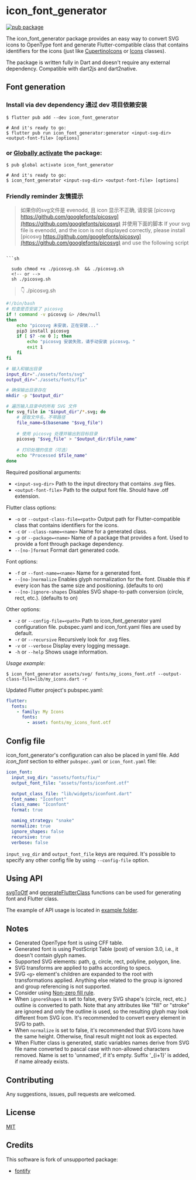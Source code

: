 # icon_font_generator

[![pub package](https://img.shields.io/pub/v/icon_font_generator.svg)](https://pub.dartlang.org/packages/icon_font_generator)

The icon_font_generator package provides an easy way to convert SVG icons to OpenType font
and generate Flutter-compatible class that contains identifiers for the icons 
(just like [CupertinoIcons][] or [Icons][] classes).

The package is written fully in Dart and doesn't require any external dependency.
Compatible with dart2js and dart2native.

[CupertinoIcons]: https://api.flutter.dev/flutter/cupertino/CupertinoIcons-class.html
[Icons]: https://api.flutter.dev/flutter/material/Icons-class.html

## Font generation

### Install via dev dependency 通过 dev 项目依赖安装

```shell
$ flutter pub add --dev icon_font_generator

# And it's ready to go:
$ flutter pub run icon_font_generator:generator <input-svg-dir> <output-font-file> [options]
```

### or [Globally activate][] the package:

[globally activate]: https://dart.dev/tools/pub/cmd/pub-global

```shell
$ pub global activate icon_font_generator

# And it's ready to go:
$ icon_font_generator <input-svg-dir> <output-font-file> [options]
```

### Friendly reminder 友情提示
>
> 如果你的svg文件是 evenodd, 且 icon 显示不正确, 请安装 [picosvg https://github.com/googlefonts/picosvg](https://github.com/googlefonts/picosvg) 并使用下面的脚本
> If your svg file is evenodd, and the icon is not displayed correctly, please install [picosvg https://github.com/googlefonts/picosvg](https://github.com/googlefonts/picosvg) and use the following script

```shell

```sh

  sudo chmod +x ./picosvg.sh  && ./picosvg.sh
  <!-- or -->
  sh ./picosvg.sh

```

> 👇 ./picosvg.sh

```sh
#!/bin/bash
# 检查是否安装了 picosvg
if ! command -v picosvg &> /dev/null
then
    echo "picosvg 未安装，正在安装..."
    pip3 install picosvg
    if [ $? -ne 0 ]; then
        echo "picosvg 安装失败，请手动安装 picosvg。"
        exit 1
    fi
fi

# 输入和输出目录
input_dir="./assets/fonts/svg"
output_dir="./assets/fonts/fix"

# 确保输出目录存在
mkdir -p "$output_dir"

# 遍历输入目录中的所有 SVG 文件
for svg_file in "$input_dir"/*.svg; do
    # 提取文件名，不带路径
    file_name=$(basename "$svg_file")
    
    # 使用 picosvg 处理并输出到目标目录
    picosvg "$svg_file" > "$output_dir/$file_name"
    
    # 打印处理的信息（可选）
    echo "Processed $file_name"
done
```

Required positional arguments:
- `<input-svg-dir>`
Path to the input directory that contains .svg files.
- `<output-font-file>`
Path to the output font file. Should have .otf extension.

Flutter class options:
- `-o` or `--output-class-file=<path>`
Output path for Flutter-compatible class that contains identifiers for the icons.
- `-c` or `--class-name=<name>`
Name for a generated class.
- `-p` or `--package=<name>`
Name of a package that provides a font. Used to provide a font through package dependency.
- `--[no-]format`
Format dart generated code.

Font options:
- `-f` or `--font-name=<name>`
Name for a generated font.
- `--[no-]normalize`
Enables glyph normalization for the font.
Disable this if every icon has the same size and positioning.
(defaults to on)
- `--[no-]ignore-shapes`
Disables SVG shape-to-path conversion (circle, rect, etc.).
(defaults to on)

Other options:
- `-z` or `--config-file=<path>`
Path to icon_font_generator yaml configuration file.
pubspec.yaml and icon_font.yaml files are used by default.
- `-r` or `--recursive`
Recursively look for .svg files.
- `-v` or `--verbose`
Display every logging message.
- `-h` or `--help`
Shows usage information.

*Usage example:*

```shell
$ icon_font_generator assets/svg/ fonts/my_icons_font.otf --output-class-file=lib/my_icons.dart -r
```

Updated Flutter project's pubspec.yaml:

```yaml
flutter:
  fonts:
    - family: My Icons
      fonts:
        - asset: fonts/my_icons_font.otf
```

## Config file

icon_font_generator's configuration can also be placed in yaml file.
Add _icon_font_ section to either `pubspec.yaml` or `icon_font.yaml` file:

```yaml
icon_font:
  input_svg_dir: "assets/fonts/fix/"
  output_font_file: "assets/fonts/iconfont.otf"

  output_class_file: "lib/widgets/iconfont.dart"
  font_name: "Iconfont"
  class_name: "Iconfont"
  format: true

  naming_strategy: "snake"
  normalize: true
  ignore_shapes: false
  recursive: true
  verbose: false
```

`input_svg_dir` and `output_font_file` keys are required.
It's possible to specify any other config file by using `--config-file` option.

## Using API

[svgToOtf][] and [generateFlutterClass][] functions can be used for generating font and Flutter class.

The example of API usage is located in [example folder](example/README.md).

[example folder]: https://github.com/ScerIO/icon_font_generator/tree/master/example/example.dart
[svgToOtf]: https://pub.dev/documentation/icon_font_generator/latest/icon_font_generator/svgToOtf.html
[generateFlutterClass]: https://pub.dev/documentation/icon_font_generator/latest/icon_font_generator/generateFlutterClass.html

## Notes

- Generated OpenType font is using CFF table.
- Generated font is using PostScript Table (post) of version 3.0, i.e., it doesn't contain glyph names.
- Supported SVG elements: path, g, circle, rect, polyline, polygon, line.
- SVG transforms are applied to paths according to specs.
- SVG `<g>` element's children are expanded to the root with transformations applied.
Anything else related to the group is ignored and group referencing is not supported.
- Consider using [Non-zero fill rule][].
- When `ignoreShapes` is set to false,
every SVG shape's (circle, rect, etc.) outline is converted to path.
Note that any attributes like "fill" or "stroke" are ignored and only the outline is used,
so the resulting glyph may look different from SVG icon.
It's recommended to convert every element in SVG to path.
- When `normalize` is set to false, it's recommended that SVG icons have the same height.
Otherwise, final result might not look as expected.
- When Flutter class is generated, static variables names derive from SVG file name
converted to pascal case with non-allowed characters removed.
Name is set to 'unnamed', if it's empty.
Suffix '_{i+1}' is added, if name already exists.

[Non-zero fill rule]: https://developer.mozilla.org/en-US/docs/Web/SVG/Attribute/fill-rule

## Contributing

Any suggestions, issues, pull requests are welcomed.

## License

[MIT](https://github.com/ScerIO/icon_font_generator/blob/master/LICENSE)

## Credits

This software is fork  of unsupported package:
* [fontify](https://github.com/westracer/fontify)